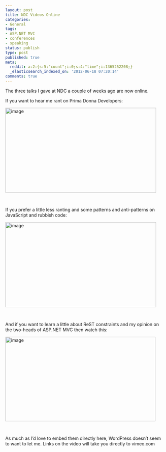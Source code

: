 ```yaml
---
layout: post
title: NDC Videos Online
categories:
- General
tags:
- ASP.NET MVC
- conferences
- speaking
status: publish
type: post
published: true
meta:
  reddit: a:2:{s:5:"count";i:0;s:4:"time";i:1365252208;}
  _elasticsearch_indexed_on: '2012-06-18 07:20:14'
comments: true
---
```

<p>The three talks I gave at NDC a couple of weeks ago are now online. </p>
<p>If you want to hear me rant on Prima Donna Developers:</p>
<p><a href="http://vimeo.com/43672296">
<img style="background-image:none;border-bottom:0;border-left:0;padding-left:0;padding-right:0;display:inline;border-top:0;border-right:0;padding-top:0;" title="image" border="0" alt="image" src="{{ site.images }}//ndc-1.png" width="475" height="266"></a></p> <p>&nbsp;</p>
<p>If you prefer a little less ranting and some patterns and anti-patterns on JavaScript and rubbish code: </p> <p><a href="http://vimeo.com/43536490">
<img style="background-image:none;border-bottom:0;border-left:0;padding-left:0;padding-right:0;display:inline;border-top:0;border-right:0;padding-top:0;" title="image" border="0" alt="image" src="{{ site.image }}/ndc-2.png" width="475" height="267"></a></p>
 <p>&nbsp;</p> <p>And if you want to learn a little about ReST constraints and my opinion on the two-heads of ASP.NET MVC then watch this:</p>
 <p><a href="http://vimeo.com/43808786"><img style="background-image:none;border-bottom:0;border-left:0;padding-left:0;padding-right:0;display:inline;border-top:0;border-right:0;padding-top:0;" title="image" border="0" alt="image" src="{{ site.images }}/ndc-3.png" width="473" height="265"></a></p> <p>&nbsp;</p> <p>As much as I’d love to embed them directly here, WordPress doesn’t seem to want to let me. Links on the video will take you directly to vimeo.com </p>
